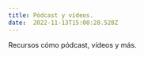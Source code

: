 ```yaml
---
title: Pódcast y vídeos. 
date:  2022-11-13T15:00:28.528Z 
---
```


Recursos cómo pódcast, vídeos y más.
